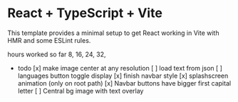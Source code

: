 # React + TypeScript + Vite

This template provides a minimal setup to get React working in Vite with HMR and some ESLint rules.

hours worked so far 8, 16, 24, 32,

- todo
[x] make image center at any resolution
[ ] load text from json
[ ] languages button toggle display
[x] finish navbar style
[x] splashscreen animation (only on root path)
[x] Navbar buttons have bigger first capital letter
[ ] Central bg image with text overlay